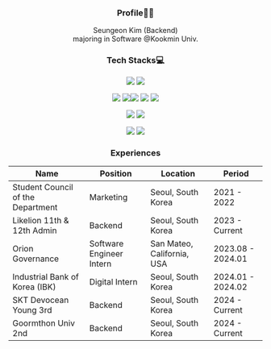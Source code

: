 <div align="center">

### Profile👩‍💻
Seungeon Kim (Backend)
</br>
majoring in Software @Kookmin Univ.

### Tech Stacks💻
<img src="https://img.shields.io/badge/java-007396?style=for-the-badge&logo=java&logoColor=white"> <img src="https://img.shields.io/badge/Python-3776AB?style=for-the-badge&logo=python&logoColor=white"/>

<img src="https://img.shields.io/badge/springboot-6DB33F?style=for-the-badge&logo=springboot&logoColor=white"> <img src="https://img.shields.io/badge/node.js-339933?style=for-the-badge&logo=Node.js&logoColor=white"><img src="https://img.shields.io/badge/django-092E20?style=for-the-badge&logo=django&logoColor=white"> <img src="https://img.shields.io/badge/flask-000000?style=for-the-badge&logo=flask&logoColor=white"> <img src="https://img.shields.io/badge/express-000000?style=for-the-badge&logo=express&logoColor=white"> 

<img src="https://img.shields.io/badge/mysql-4479A1?style=for-the-badge&logo=mysql&logoColor=white"> <img src="https://img.shields.io/badge/mongoDB-47A248?style=for-the-badge&logo=MongoDB&logoColor=white">

<img src="https://img.shields.io/badge/amazonaws-232F3E?style=for-the-badge&logo=amazonaws&logoColor=white"> <img src="https://img.shields.io/badge/git-F05032?style=for-the-badge&logo=git&logoColor=white">

### Experiences

|Name|Position|Location|Period|
|------|---|---|---|
| Student Council of the Department | Marketing | Seoul, South Korea | 2021 - 2022 |
| Likelion 11th & 12th Admin | Backend | Seoul, South Korea | 2023 - Current |
| Orion Governance | Software Engineer Intern | San Mateo, California, USA | 2023.08 - 2024.01 |
| Industrial Bank of Korea (IBK) | Digital Intern | Seoul, South Korea | 2024.01 - 2024.02 |
| SKT Devocean Young 3rd | Backend | Seoul, South Korea | 2024 - Current |
| Goormthon Univ 2nd | Backend | Seoul, South Korea | 2024 - Current |

</div>
